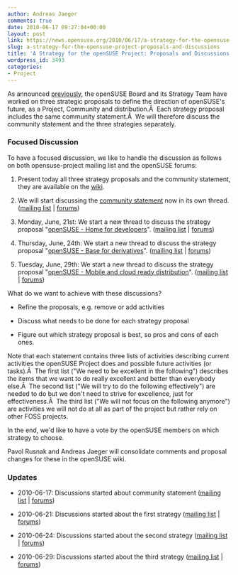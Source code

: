 ```yaml
---
author: Andreas Jaeger
comments: true
date: 2010-06-17 09:27:04+00:00
layout: post
link: https://news.opensuse.org/2010/06/17/a-strategy-for-the-opensuse-project-proposals-and-discussions/
slug: a-strategy-for-the-opensuse-project-proposals-and-discussions
title: 'A Strategy for the openSUSE Project: Proposals and Discussions'
wordpress_id: 3493
categories:
- Project
---
```


As announced [previously](http://news.opensuse.org/2010/06/01/opensuse-strategy-meeting-wrap-up/), the openSUSE Board and its Strategy Team have worked on three strategic proposals to define the direction of openSUSE's future, as a Project, Community and distribution.Â  Each strategy proposal includes the same community statement.Â  We will therefore discuss the community statement and the three strategies separately.


### Focused Discussion


To have a focused discussion, we like to handle the discussion as follows on both opensuse-project mailing list and the openSUSE forums:



	
  1. Present today all three strategy proposals and the community statement, they are available on the [wiki](http://en.opensuse.org/Documents/Strategy).

	
  2. We will start discussing the [community statement](http://en.opensuse.org/index.php?title=Documents/Strategy/Community) now in its own thread. ([mailing list](http://lists.opensuse.org/opensuse-project/2010-06/msg00265.html) | [forums](http://forums.opensuse.org/community/surveys-polls/440491-opensuse-strategy-community-statement.html))

	
  3. Monday, June, 21st: We start a new thread to discuss the strategy proposal "[openSUSE - Home for developers](http://en.opensuse.org/Documents/Strategy/Development)". ([mailing  list](http://lists.opensuse.org/opensuse-project/2010-06/msg00429.html) | [forums](http://forums.opensuse.org/community/surveys-polls/440730-opensuse-strategy-home-developers.html))

	
  4. Thursday, June, 24th: We start a new thread to discuss the strategy proposal "[openSUSE - Base for derivatives](http://en.opensuse.org/index.php?title=Documents/Strategy/Derivatives)". ([mailing  list](http://lists.opensuse.org/opensuse-project/2010-06/msg00694.html) | [forums](http://forums.opensuse.org/community/surveys-polls/440898-opensuse-strategy-base-derivatives.html))

	
  5. Tuesday, June, 29th: We start a new thread to discuss the strategy proposal "[openSUSE - Mobile and cloud ready distribution](http://en.opensuse.org/index.php?title=Documents/Strategy/Mobile)". ([mailing  list](http://lists.opensuse.org/opensuse-project/2010-06/msg00868.html) | [forums](http://forums.opensuse.org/community/surveys-polls/441135-opensuse-strategy-mobile-cloud-ready-distribution.html))


What do we want to achieve with these discussions?

	
  * Refine the proposals, e.g. remove or add activities

	
  * Discuss what needs to be done for each strategy proposal

	
  * Figure out which strategy proposal is best, so pros and cons of each ones.


Note that each statement contains three lists of activities describing current activities the openSUSE Project does and possible future activities (or tasks).Â  The first list ("We need to be excellent in the following") describes the items that we want to do really excellent and better than everybody else.Â  The second list ("We will try to do the following effectively") are needed to do but we don't need to strive for excellence, just for effectiveness.Â  The third list ("We will not focus on the following anymore") are activities we will not do at all as part of the project but rather rely on other FOSS projects.

In the end, we'd like to have a vote by the openSUSE members on which strategy to choose.

Pavol Rusnak and Andreas Jaeger will consolidate comments and proposal changes for these in the openSUSE wiki.


### Updates





	
  * 2010-06-17: Discussions started about community statement ([mailing  list](http://lists.opensuse.org/opensuse-project/2010-06/msg00265.html) | [forums](http://forums.opensuse.org/community/surveys-polls/440491-opensuse-strategy-community-statement.html))

	
  * 2010-06-21: Discussions started about the first strategy ([mailing  list](http://lists.opensuse.org/opensuse-project/2010-06/msg00429.html) | [forums](http://forums.opensuse.org/community/surveys-polls/440730-opensuse-strategy-home-developers.html))

	
  * 2010-06-24: Discussions started about the second strategy ([mailing  list](http://lists.opensuse.org/opensuse-project/2010-06/msg00694.html) | [forums](http://forums.opensuse.org/community/surveys-polls/440898-opensuse-strategy-base-derivatives.html))

	
  * 2010-06-29: Discussions started about the third strategy ([mailing  list](http://lists.opensuse.org/opensuse-project/2010-06/msg00868.html) | [forums](http://forums.opensuse.org/community/surveys-polls/441135-opensuse-strategy-mobile-cloud-ready-distribution.html))



